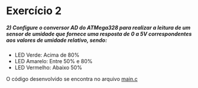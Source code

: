 # Exercício 2

##### 2) Configure o conversor AD do ATMega328 para realizar a leitura de um sensor de umidade que  fornece uma resposta de 0 a 5V correspondentes aos valores de umidade relativo, sendo:
- LED Verde: Acima de 80%
- LED Amarelo: Entre 50% e 80%
- LED Vermelho: Abaixo 50%

O código desenvolvido se encontra no arquivo [main.c](./main.c)